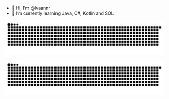 - 👋 Hi, I’m @ivaannr
- 🌱 I’m currently learning Java, C#, Kotlin and SQL

![GitHub Snake light](https://github.com/ivaannr/ivaannr/blob/main/github-contribution-grid-snake.svg)

![GitHub Snake dark](https://github.com/ivaannr/ivaannr/blob/main/github-contribution-grid-snake-dark.svg)
